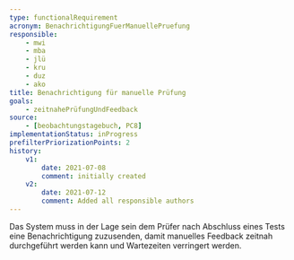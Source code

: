 ```yaml
---
type: functionalRequirement
acronym: BenachrichtigungFuerManuellePruefung
responsible:
    - mwi
    - mba
    - jlü
    - kru
    - duz
    - ako
title: Benachrichtigung für manuelle Prüfung
goals:
    - zeitnahePrüfungUndFeedback
source:
    - [beobachtungstagebuch, PC8]
implementationStatus: inProgress
prefilterPriorizationPoints: 2
history:
    v1:
        date: 2021-07-08
        comment: initially created
    v2:
        date: 2021-07-12
        comment: Added all responsible authors
---
```


Das System muss in der Lage sein dem Prüfer nach Abschluss eines Tests eine Benachrichtigung zuzusenden, damit manuelles Feedback zeitnah durchgeführt werden kann und Wartezeiten verringert werden.